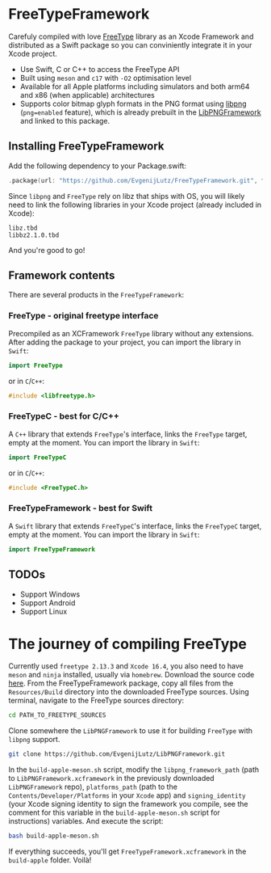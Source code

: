 # FreeTypeFramework

Carefuly compiled with love [FreeType](https://freetype.org/index.html) library as an Xcode Framework and distributed as a Swift package so you can conviniently integrate it in your Xcode project.

- Use Swift, C or C++ to access the FreeType API
- Built using `meson` and `c17` with `-O2` optimisation level
- Available for all Apple platforms including simulators and both arm64 and x86 (when applicable) architectures
- Supports color bitmap glyph formats in the PNG format using [libpng](https://github.com/pnggroup/libpng) (`png=enabled` feature), which is already prebuilt in the [LibPNGFramework](https://github.com/EvgenijLutz/LibPNGFramework) and linked to this package.


## Installing FreeTypeFramework

Add the following dependency to your Package.swift:

```Swift
.package(url: "https://github.com/EvgenijLutz/FreeTypeFramework.git", from: "2.13.3-alpha4")
```

Since `libpng` and `FreeType` rely on libz that ships with OS, you will likely need to link the following libraries in your Xcode project (already included in Xcode):
```Plain
libz.tbd
libbz2.1.0.tbd
```

And you're good to go!


## Framework contents

There are several products in the `FreeTypeFramework`:


### FreeType - original freetype interface

Precompiled as an XCFramework `FreeType` library without any extensions. After adding the package to your project, you can import the library in `Swift`:
```Swift
import FreeType
```

or in `C`/`C++`:
```C
#include <libfreetype.h>
```


### FreeTypeC - best for C/C++

A `C++` library that extends `FreeType`'s interface, links the `FreeType` target, empty at the moment. You can import the library in `Swift`:
```Swift
import FreeTypeC
```

or in `C`/`C++`:
```C
#include <FreeTypeC.h>
```


### FreeTypeFramework - best for Swift

A `Swift` library that extends `FreeTypeC`'s interface, links the `FreeTypeC` target, empty at the moment. You can import the library in `Swift`:

```Swift
import FreeTypeFramework
```


## TODOs

- Support Windows
- Support Android
- Support Linux


# The journey of compiling FreeType
Currently used `freetype 2.13.3` and `Xcode 16.4`, you also need to have `meson` and `ninja` installed, usually via `homebrew`. Download the source code [here](https://download.savannah.gnu.org/releases/freetype/). From the FreeTypeFramework package, copy all files from the `Resources/Build` directory into the downloaded FreeType sources. Using terminal, navigate to the FreeType sources directory:
```bash
cd PATH_TO_FREETYPE_SOURCES
```

Clone somewhere the `LibPNGFramework` to use it for building `FreeType` with `libpng` support.
```bash
git clone https://github.com/EvgenijLutz/LibPNGFramework.git
```

In the `build-apple-meson.sh` script, modify the `libpng_framework_path` (path to `LibPNGFramework.xcframework` in the previously downloaded `LibPNGFramework` repo), `platforms_path` (path to the `Contents/Developer/Platforms` in your `Xcode` app) and `signing_identity` (your Xcode signing identity to sign the framework you compile, see the comment for this variable in the `build-apple-meson.sh` script for instructions) variables. And execute the script:
```bash
bash build-apple-meson.sh
```

If everything succeeds, you'll get `FreeTypeFramework.xcframework` in the `build-apple` folder. Voilà!
